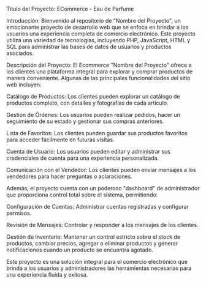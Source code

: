 Título del Proyecto: ECommerce - Eau de Parfume

Introducción:
Bienvenido al repositorio de "Nombre del Proyecto", un emocionante proyecto de desarrollo web que se enfoca en brindar a los usuarios una experiencia completa de comercio electrónico. Este proyecto utiliza una variedad de tecnologías, incluyendo PHP, JavaScript, HTML y SQL para administrar las bases de datos de usuarios y productos asociados.

Descripción del Proyecto:
El Ecommerce "Nombre del Proyecto" ofrece a los clientes una plataforma integral para explorar y comprar productos de manera conveniente. Algunas de las principales funcionalidades del sitio web incluyen:

Catálogo de Productos: Los clientes pueden explorar un catálogo de productos completo, con detalles y fotografías de cada artículo.

Gestión de Órdenes: Los usuarios pueden realizar pedidos, hacer un seguimiento de su estado y gestionar sus compras anteriores.

Lista de Favoritos: Los clientes pueden guardar sus productos favoritos para acceder fácilmente en futuras visitas.

Cuenta de Usuario: Los usuarios pueden editar y administrar sus credenciales de cuenta para una experiencia personalizada.

Comunicación con el Vendedor: Los clientes pueden enviar mensajes a los vendedores para hacer preguntas o aclaraciones.

Además, el proyecto cuenta con un poderoso "dashboard" de administrador que proporciona control total sobre el sistema, permitiendo:

Configuración de Cuentas: Administrar cuentas registradas y configurar permisos.

Revisión de Mensajes: Controlar y responder a los mensajes de los clientes.

Gestión de Inventario: Mantener un control estricto sobre el stock de productos, cambiar precios, agregar o eliminar productos y generar notificaciones cuando un producto se encuentra agotado.

Este proyecto es una solución integral para el comercio electrónico que brinda a los usuarios y administradores las herramientas necesarias para una experiencia fluida y exitosa. 

